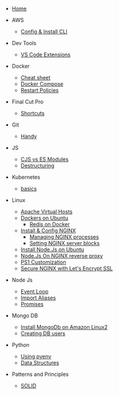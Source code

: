 * [Home](home.md)

- AWS
  - [Config & Install CLI](/aws/install_and_config_cli.md)

- Dev Tools
  - [VS Code Extensions](/devtools/vs_code_extensions.md)
- Docker
  - [Cheat sheet](/docker/home.md)
  - [Docker Compose](/docker/docker_compose.md)
  - [Restart Policies](/docker/restart_policies.md)

- Final Cut Pro

  - [Shortcuts](/fcp/shortcuts.md)

- Git
  - [Handy](/git/basic.md)

- JS
  - [CJS vs ES Modules](/js/cjs_em.md)
  - [Destructuring](/js/destructuring.md)

- Kubernetes
  - [basics](/k8/basics.md)

- Linux
  - [Apache Virtual Hosts](/linux/apace_vhost.md)
  - [Dockers on Ubuntu](/linux/docker_on_ubuntu.md)
    - [Redis on Docker](/linux/redis_on_docker.md)
  - [Install & Config NGINX](/linux/install_and_config_nginx.md)
    - [Managing NGINX processes](/linux/install_and_config_nginx?id=step-3-managing-the-nginx-process)
    - [Setting NGINX server blocks](/linux/install_and_config_nginx?id=step-4-setting-up-server-blocks-recommended)
  - [Install Node.Js on Ubuntu](/linux/install_nodejs_ubuntu.md)
  - [Node.Js On NGINX reverse proxy](/linux/node_app_nginx_reverse_proxy.md)
  - [PS1 Customization](/linux/ps1.md)
  - [Secure NGINX with Let's Encrypt SSL](/linux/nginx_and_lets_encrypt.md)

- Node Js
  - [Event Loop](/nodejs/event_loop.md)
  - [Import Aliases](/nodejs/import_aliases.md)
  - [Promises](/nodejs/promises.md)
  
- Mongo DB
  - [Install MongoDb on Amazon Linux2](/mongodb/install_mongodb_amazon_linux.md)
  - [Creating DB users](/mongodb/creating_db_users.md)  

- Python
  - [Using pyenv](/python/using_pyenv.md)
  - [Data Structures](/python/ds.md)

- Patterns and Principles
  - [SOLID](/p_and_p/solid.md)

  


  